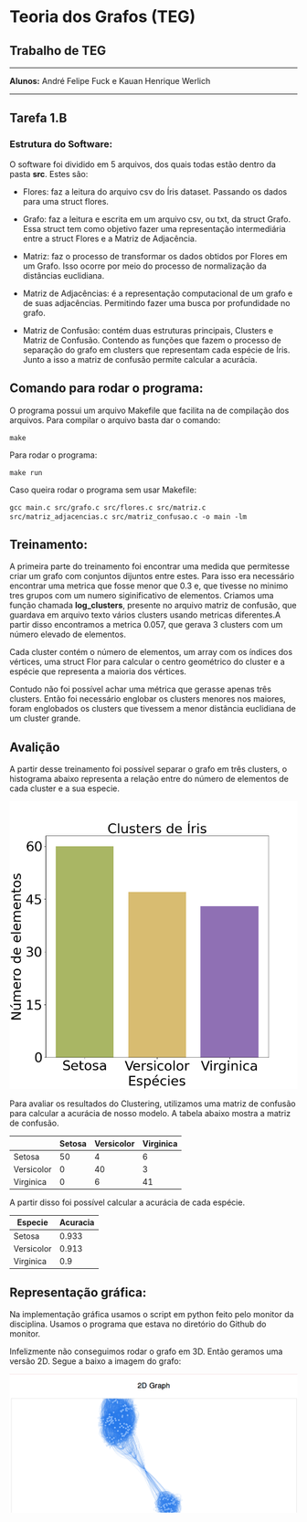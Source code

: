 # Teoria dos Grafos (TEG)

## Trabalho de TEG

---

**Alunos:** André Felipe Fuck e Kauan Henrique Werlich

---

## Tarefa 1.B

### Estrutura do Software:

O software foi dividido em 5 arquivos, dos quais todas estão dentro da pasta **src**. Estes são:

+ Flores: faz a leitura do arquivo csv do Íris dataset. Passando os dados para uma struct flores.

+ Grafo: faz a leitura e escrita em um arquivo csv, ou txt, da struct Grafo. Essa struct tem como objetivo fazer uma representação intermediária     entre a struct Flores e a Matriz de Adjacência.

+ Matriz: faz o processo de transformar os dados obtidos por Flores em um Grafo. Isso ocorre por meio do processo de normalização da distâncias euclidiana.

+ Matriz de Adjacências: é a representação computacional de um grafo e de suas adjacências. Permitindo fazer uma busca por profundidade no grafo.

+ Matriz de Confusão: contém duas estruturas principais, Clusters e Matriz de Confusão. Contendo as funções que fazem o processo de separação do grafo em clusters que representam cada espécie de Íris. Junto a isso a matriz de confusão permite calcular a acurácia.

## Comando para rodar o programa:

O programa possui um arquivo Makefile que facilita na de compilação dos arquivos. Para compilar o arquivo basta dar o comando:

```
make
```

Para rodar o programa:

```
make run
```

Caso queira rodar o programa sem usar Makefile:

```
gcc main.c src/grafo.c src/flores.c src/matriz.c src/matriz_adjacencias.c src/matriz_confusao.c -o main -lm
```

## Treinamento:

A primeira parte do treinamento foi encontrar uma medida que permitesse criar um grafo com conjuntos dijuntos entre estes. Para isso era necessário encontrar uma metrica que fosse menor que 0.3 e, que tivesse no minimo tres grupos com um numero siginificativo de elementos. Criamos uma função chamada **log_clusters**, presente no arquivo matriz de confusão, que guardava em arquivo texto vários clusters usando metricas diferentes.A partir disso encontramos a metrica 0.057, que gerava 3 clusters com um número elevado de elementos.

Cada cluster contém o número de elementos, um array com os índices dos vértices, uma struct Flor para calcular o centro geométrico do cluster e a espécie que representa a maioria dos vértices.

Contudo não foi possível achar uma métrica que gerasse apenas três clusters. Então foi necessário englobar os clusters menores nos maiores, foram englobados os clusters que tivessem a menor distância euclidiana de um cluster grande.

## Avalição

A partir desse treinamento foi possível separar o grafo em três clusters, o histograma abaixo representa a relação entre do número de elementos de cada cluster e a sua especie.

![grafico numero de elementos de cada especie](assets/histograma.png)

Para avaliar os resultados do Clustering, utilizamos uma matriz de confusão para calcular a acurácia de nosso modelo. A tabela abaixo mostra a matriz de confusão.

|   |    Setosa|  Versicolor |   Virginica|
|---|---|---|---|
|  Setosa |  50 |  4 |  6 |
|  Versicolor |  0 |  40 |  3 |
|  Virginica |  0 |  6 |   41|

A partir disso foi possível calcular a acurácia de cada espécie.

|Especie |Acuracia   |
|---|---|
| Setosa |  0.933 |
| Versicolor  | 0.913  |
| Virginica |   0.9|

## Representação gráfica:

Na implementação gráfica usamos o script em python feito pelo monitor da disciplina. Usamos o programa que estava no diretório do Github do monitor.

Infelizmente não conseguimos rodar o grafo em 3D. Então geramos uma versão 2D. Segue a baixo a imagem do grafo:

![grafo](assets/imagem_grafo.png)
